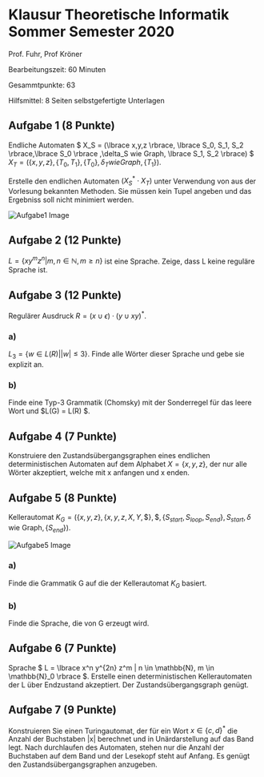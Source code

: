 # Klausur Theoretische Informatik Sommer Semester 2020

Prof. Fuhr, Prof Kröner

Bearbeitungszeit: 60 Minuten

Gesammtpunkte: 63

Hilfsmittel: 8 Seiten selbstgefertigte Unterlagen


## Aufgabe 1 (8 Punkte)

Endliche Automaten 
$ X_S = (\lbrace x,y,z \rbrace, \lbrace S_0, S_1, S_2 \rbrace,\lbrace S_0 \rbrace ,\delta_S wie Graph, \lbrace S_1, S_2 \rbrace) $
$X_T = (\lbrace x,y,z \rbrace, \lbrace T_0, T_1 \rbrace, \lbrace T_0 \rbrace, \delta_T wie Graph, \lbrace T_1 \rbrace )$.

Erstelle den endlichen Automaten $(X_S^* \cdot X_T)$ unter Verwendung von aus der Vorlesung bekannten Methoden. Sie müssen kein Tupel angeben und das Ergebniss soll nicht minimiert werden.

![Aufgabe1 Image](Images/SoSe20_Aufgabe1.png)

## Aufgabe 2 (12 Punkte)

$L = \lbrace x y^m z^n | m,n \in \mathbb{N}, m \geq n \rbrace$ ist eine Sprache. Zeige, dass L keine reguläre Sprache ist.

## Aufgabe 3 (12 Punkte)

Regulärer Ausdruck $R = (x \cup \epsilon) \cdot (y \cup xy)^*$.

### a)
$L_3 = \lbrace w \in L(R) ||w| \leq 3 \rbrace$. Finde alle Wörter dieser Sprache und gebe sie explizit an.

### b)
Finde eine Typ-3 Grammatik (Chomsky) mit der Sonderregel für das leere Wort und $L(G) = L(R) $.

## Aufgabe 4 (7 Punkte)

Konstruiere den Zustandsübergangsgraphen eines endlichen deterministischen Automaten auf dem Alphabet $X=\lbrace x,y,z \rbrace$, der nur alle Wörter akzeptiert, welche mit x anfangen und x enden.

## Aufgabe 5 (8 Punkte)

Kellerautomat $K_G = (\lbrace x,y,z \rbrace, \lbrace x,y,z,X,Y,\$ \rbrace, \$, \lbrace S_{start}, S_{loop}, S_{end} \rbrace, S_{start}, \delta \text{ wie Graph}, \lbrace S_{end} \rbrace ).$

![Aufgabe5 Image](Images/SoSe20_Aufgabe5.png)

### a)

Finde die Grammatik G auf die der Kellerautomat $K_G$ basiert.

### b)

Finde die Sprache, die von G erzeugt wird.


## Aufgabe 6 (7 Punkte)

Sprache $ L = \lbrace x^n y^{2n} z^m | n \in \mathbb{N}, m \in \mathbb{N}_0 \rbrace $. Erstelle einen deterministischen Kellerautomaten der L über Endzustand akzeptiert. Der Zustandsübergangsgraph genügt.

## Aufgabe 7 (9 Punkte)

Konstruieren Sie einen Turingautomat, der für ein Wort $x \in \lbrace c,d \rbrace^*$ die Anzahl der Buchstaben |x| berechnet und in Unärdarstellung auf das Band legt. Nach durchlaufen des Automaten, stehen nur die Anzahl der Buchstaben auf dem Band und der Lesekopf steht auf Anfang. Es genügt den Zustandsübergangsgraphen anzugeben.
